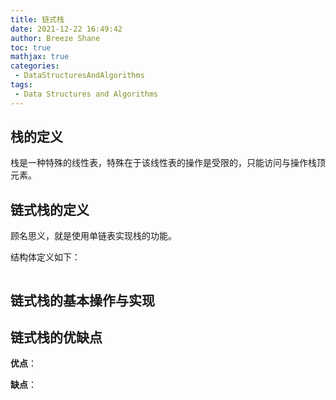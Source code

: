 ```yaml
---
title: 链式栈
date: 2021-12-22 16:49:42
author: Breeze Shane
toc: true
mathjax: true
categories:
 - DataStructuresAndAlgorithms
tags:
 - Data Structures and Algorithms
---
```

## 栈的定义

栈是一种特殊的线性表，特殊在于该线性表的操作是受限的，只能访问与操作栈顶元素。

## 链式栈的定义

顾名思义，就是使用单链表实现栈的功能。

结构体定义如下：

```c

```

## 链式栈的基本操作与实现

## 链式栈的优缺点

**优点**：

**缺点**：
